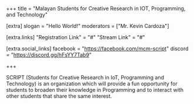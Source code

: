 +++
title = "Malayan Students for Creative Research in IOT, Programming, and Technology"

[extra]
slogan = "Hello World!"
moderators = ["Mr. Kevin Cardoza"]

[extra.links]
"Registration Link" = "#"
"Stream Link" = "#"

[extra.social_links]
facebook = "https://facebook.com/mcm-script"
discord = "https://discord.gg/hFsYY7Tab9"

+++

SCRIPT (Students for Creative Research in IoT, Programming and Technology) is an organization which will provide a fun opportunity for students to broaden their knowledge in Programming and to interact with other students that share the same interest.